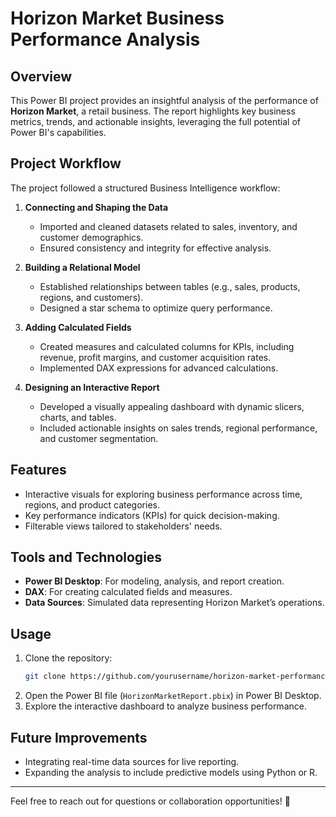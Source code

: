 # Horizon Market Business Performance Analysis

## Overview  
This Power BI project provides an insightful analysis of the performance of **Horizon Market**, a retail business. The report highlights key business metrics, trends, and actionable insights, leveraging the full potential of Power BI's capabilities.

## Project Workflow  
The project followed a structured Business Intelligence workflow:

1. **Connecting and Shaping the Data**  
   - Imported and cleaned datasets related to sales, inventory, and customer demographics.  
   - Ensured consistency and integrity for effective analysis.

2. **Building a Relational Model**  
   - Established relationships between tables (e.g., sales, products, regions, and customers).  
   - Designed a star schema to optimize query performance.

3. **Adding Calculated Fields**  
   - Created measures and calculated columns for KPIs, including revenue, profit margins, and customer acquisition rates.  
   - Implemented DAX expressions for advanced calculations.

4. **Designing an Interactive Report**  
   - Developed a visually appealing dashboard with dynamic slicers, charts, and tables.  
   - Included actionable insights on sales trends, regional performance, and customer segmentation.

## Features  
- Interactive visuals for exploring business performance across time, regions, and product categories.  
- Key performance indicators (KPIs) for quick decision-making.  
- Filterable views tailored to stakeholders' needs.

## Tools and Technologies  
- **Power BI Desktop**: For modeling, analysis, and report creation.  
- **DAX**: For creating calculated fields and measures.  
- **Data Sources**: Simulated data representing Horizon Market’s operations.

## Usage  
1. Clone the repository:  
   ```bash
   git clone https://github.com/yourusername/horizon-market-performance.git
   ```
2. Open the Power BI file (`HorizonMarketReport.pbix`) in Power BI Desktop.  
3. Explore the interactive dashboard to analyze business performance.  

## Future Improvements  
- Integrating real-time data sources for live reporting.  
- Expanding the analysis to include predictive models using Python or R.  

---

Feel free to reach out for questions or collaboration opportunities! 🚀
